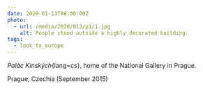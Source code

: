```yaml
---
date: 2020-01-13T08:00:00Z
photo:
  - url: /media/2020/013/p1/1.jpg
    alt: People stood outside a highly decorated building.
tags:
  - look_to_europe
---
```


_Palác Kinských_{lang=cs}, home of the National Gallery in Prague.

Prague, Czechia (September 2015)

